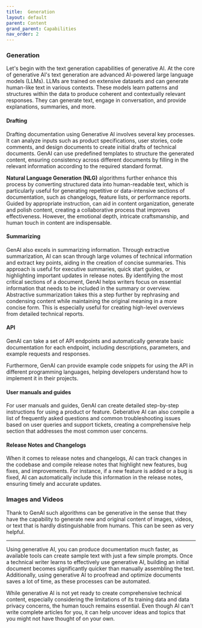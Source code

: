 ```yaml
---
title:  Generation
layout: default
parent: Content
grand_parent: Capabilities
nav_order: 2
---
```


### Generation ###

Let's begin with the text generation capabilities of generative AI. At the core of generative AI's text generation are advanced AI-powered large language models (LLMs). LLMs are trained on extensive datasets and can generate human-like text in various contexts. These models learn patterns and structures within the data to produce coherent and contextually relevant responses. They can generate text, engage in conversation, and provide explanations, summaries, and more. 

#### **Drafting** ####

Drafting documentation using Generative AI involves several key processes. It can analyze inputs such as product specifications, user stories, code comments, and design documents to create initial drafts of technical documents. GenAI can use predefined templates to structure the generated content, ensuring consistency across different documents by filling in the relevant information according to the required standard format. 

**Natural Language Generation (NLG)** algorithms further enhance this process by converting structured data into human-readable text, which is particularly useful for generating repetitive or data-intensive sections of documentation, such as changelogs, feature lists, or performance reports. 
Guided by appropriate instruction, can aid in content organization, generate and polish content, creating a collaborative process that improves effectiveness. However, the emotional depth, intricate craftsmanship, and human touch in content are indispensable. 

#### **Summarizing**  ####
GenAI also excels in summarizing information. Through extractive summarization, AI can scan through large volumes of technical information and extract key points, aiding in the creation of concise summaries. This approach is useful for executive summaries, quick start guides, or highlighting important updates in release notes. By identifying the most critical sections of a document, GenAI helps writers focus on essential information that needs to be included in the summary or overview. Abstractive summarization takes this a step further by rephrasing and condensing content while maintaining the original meaning in a more concise form. This is especially useful for creating high-level overviews from detailed technical reports.

#### **API** ####
GenAI can take a set of API endpoints and automatically generate basic documentation for each endpoint, including descriptions, parameters, and example requests and responses. 

Furthermore, GenAI can provide example code snippets for using the API in different programming languages, helping developers understand how to implement it in their projects.

#### **User manuals and guides** ####
For user manuals and guides, GenAI can create detailed step-by-step instructions for using a product or feature. Geberative AI can also compile a list of frequently asked questions and common troubleshooting issues based on user queries and support tickets, creating a comprehensive help section that addresses the most common user concerns.

#### **Release Notes and Changelogs** ####
When it comes to release notes and changelogs, AI can track changes in the codebase and compile release notes that highlight new features, bug fixes, and improvements. For instance, if a new feature is added or a bug is fixed, AI can automatically include this information in the release notes, ensuring timely and accurate updates.

### Images and Videos ###

Thank to GenAI such algorithms can be generative in the sense that they have the capability to generate new and original content of images, videos, or text that is hardly distinguishable from humans. This can be seen as very helpful.

--- 

Using generative AI, you can produce documentation much faster, as available tools can create sample text with just a few simple prompts. Once a technical writer learns to effectively use generative AI, building an initial document becomes significantly quicker than manually assembling the text. Additionally, using generative AI to proofread and optimize documents saves a lot of time, as these processes can be automated.

While generative AI is not yet ready to create comprehensive technical content, especially considering the limitations of its training data and data privacy concerns, the human touch remains essential. Even though AI can't write complete articles for you, it can help uncover ideas and topics that you might not have thought of on your own.
